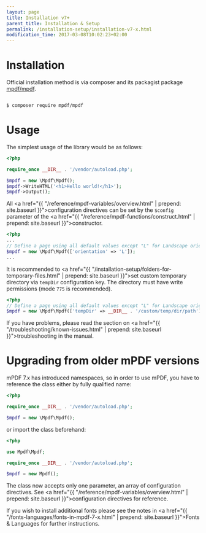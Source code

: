 ```yaml
---
layout: page
title: Installation v7+
parent_title: Installation & Setup
permalink: /installation-setup/installation-v7-x.html
modification_time: 2017-03-08T10:02:23+02:00
---
```


# Installation

Official installation method is via composer and its packagist package [mpdf/mpdf](https://packagist.org/packages/mpdf/mpdf).

```bash

$ composer require mpdf/mpdf

```

# Usage

The simplest usage of the library would be as follows:

```php
<?php

require_once __DIR__ . '/vendor/autoload.php';

$mpdf = new \Mpdf\Mpdf();
$mpdf->WriteHTML('<h1>Hello world!</h1>');
$mpdf->Output();
```

All <a href="{{ "/reference/mpdf-variables/overview.html" | prepend: site.baseurl }}">configuration directives</a> can
be set by the `$config` parameter of the <a href="{{ "/reference/mpdf-functions/construct.html" | prepend: site.baseurl }}">constructor</a>.

```php
<?php
...
// Define a page using all default values except "L" for Landscape orientation
$mpdf = new \Mpdf\Mpdf(['orientation' => 'L']);
...
```

It is recommended to <a href="{{ "/installation-setup/folders-for-temporary-files.html" | prepend: site.baseurl }}">set custom temporary directory</a>
via `tempDir` configuration key. The directory must have write permissions (mode `775` is recommended).

```php
<?php
// Define a page using all default values except "L" for Landscape orientation
$mpdf = new \Mpdf\Mpdf(['tempDir' => __DIR__ . '/custom/temp/dir/path']);
```

If you have problems, please read the section on
<a href="{{ "/troubleshooting/known-issues.html" | prepend: site.baseurl }}">troubleshooting</a> in the manual.

# Upgrading from older mPDF versions

mPDF 7.x has introduced namespaces, so in order to use mPDF, you have to reference the class either by fully
qualified name:

```php
<?php

require_once __DIR__ . '/vendor/autoload.php';

$mpdf = new \Mpdf\Mpdf();

```

or import the class beforehand:

```php
<?php

use Mpdf\Mpdf;

require_once __DIR__ . '/vendor/autoload.php';

$mpdf = new Mpdf();

```

The class now accepts only one parameter, an array of configuration directives. See
<a href="{{ "/reference/mpdf-variables/overview.html" | prepend: site.baseurl }}">configuration directives</a> for reference.

If you wish to install additional fonts please see the notes in
<a href="{{ "/fonts-languages/fonts-in-mpdf-7-x.html" | prepend: site.baseurl }}">Fonts & Languages</a>
for further instructions.
